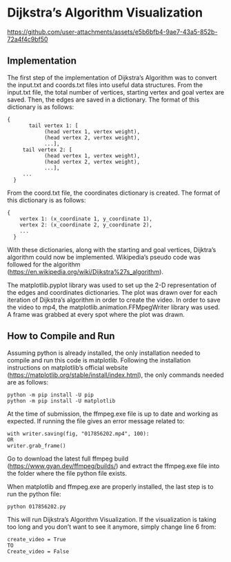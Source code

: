 # Dijkstra’s Algorithm Visualization


https://github.com/user-attachments/assets/e5b6bfb4-9ae7-43a5-852b-72a4f4c9bf50


## Implementation

The first step of the implementation of Dijkstra’s Algorithm was to convert the input.txt and coords.txt files into useful data structures. From the input.txt file, the total number of vertices, starting vertex and goal vertex are saved. Then, the edges are saved in a dictionary. The format of this dictionary is as follows:
	
	{
           tail vertex 1: [
                (head vertex 1, vertex weight), 
                (head vertex 2, vertex weight), 
                ...],
	     tail vertex 2: [
                (head vertex 1, vertex weight), 
                (head vertex 2, vertex weight), 
                ...],
	     ...
      }


From the coord.txt file, the coordinates dictionary is created. The format of this dictionary is as follows:
	
	{
		vertex 1: (x_coordinate 1, y_coordinate 1),
		vertex 2: (x_coordinate 2, y_coordinate 2),
		...
      }


With these dictionaries, along with the starting and goal vertices, Dijktra’s algorithm could now be implemented. Wikipedia’s pseudo code was followed for the algorithm (https://en.wikipedia.org/wiki/Dijkstra%27s_algorithm).

The matplotlib.pyplot library was used to set up the 2-D representation of the edges and coordinates dictionaries. The plot was drawn over for each iteration of Dijkstra’s algorithm in order to create the video. In order to save the video to mp4, the matplotlib.animation.FFMpegWriter library was used. A frame was grabbed at every spot where the plot was drawn.

## How to Compile and Run

Assuming python is already installed, the only installation needed to compile and run this code is matplotlib. Following the installation instructions on matplotlib’s official website (https://matplotlib.org/stable/install/index.html), the only commands needed are as follows:

    python -m pip install -U pip
    python -m pip install -U matplotlib


At the time of submission, the ffmpeg.exe file is up to date and working as expected. If running the file gives an error message related to:

    with writer.saving(fig, "017856202.mp4", 100):
    OR
    writer.grab_frame()

Go to download the latest full ffmpeg build (https://www.gyan.dev/ffmpeg/builds/) and extract the ffmpeg.exe file into the folder where the file python file exists.

When matplotlib and ffmpeg.exe are properly installed, the last step is to run the python file:

    python 017856202.py


This will run Dijkstra’s Algorithm Visualization. If the visualization is taking too long and you don’t want to see it anymore, simply change line 6 from:

    create_video = True
    TO
    Create_video = False



